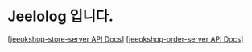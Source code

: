 # Jeelolog 입니다.

[[jeeokshop-store-server API Docs]](https://heechul90.github.io/docs/api/jeeok-project/jeeokshop/store-server-API-문서/index.html)
[[jeeokshop-order-server API Docs]](https://heechul90.github.io/docs/api/jeeok-project/jeeokshop/order-server-API-문서/index.html)